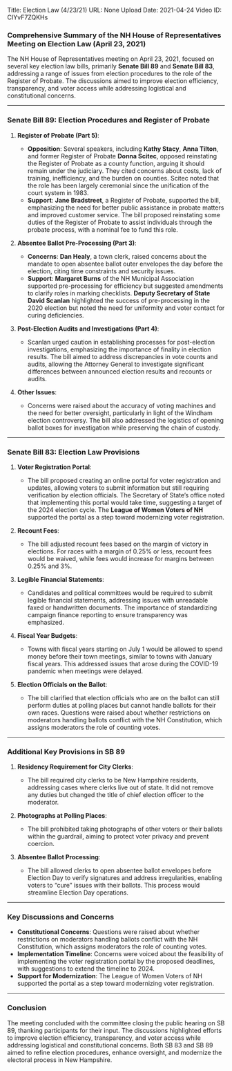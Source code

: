 Title: Election Law (4/23/21)
URL: None
Upload Date: 2021-04-24
Video ID: CIYvF7ZQKHs

### Comprehensive Summary of the NH House of Representatives Meeting on Election Law (April 23, 2021)

The NH House of Representatives meeting on April 23, 2021, focused on several key election law bills, primarily **Senate Bill 89** and **Senate Bill 83**, addressing a range of issues from election procedures to the role of the Register of Probate. The discussions aimed to improve election efficiency, transparency, and voter access while addressing logistical and constitutional concerns.

---

### **Senate Bill 89: Election Procedures and Register of Probate**

1. **Register of Probate (Part 5)**:
   - **Opposition**: Several speakers, including **Kathy Stacy**, **Anna Tilton**, and former Register of Probate **Donna Scitec**, opposed reinstating the Register of Probate as a county function, arguing it should remain under the judiciary. They cited concerns about costs, lack of training, inefficiency, and the burden on counties. Scitec noted that the role has been largely ceremonial since the unification of the court system in 1983.
   - **Support**: **Jane Bradstreet**, a Register of Probate, supported the bill, emphasizing the need for better public assistance in probate matters and improved customer service. The bill proposed reinstating some duties of the Register of Probate to assist individuals through the probate process, with a nominal fee to fund this role.

2. **Absentee Ballot Pre-Processing (Part 3)**:
   - **Concerns**: **Dan Healy**, a town clerk, raised concerns about the mandate to open absentee ballot outer envelopes the day before the election, citing time constraints and security issues.
   - **Support**: **Margaret Burns** of the NH Municipal Association supported pre-processing for efficiency but suggested amendments to clarify roles in marking checklists. **Deputy Secretary of State David Scanlan** highlighted the success of pre-processing in the 2020 election but noted the need for uniformity and voter contact for curing deficiencies.

3. **Post-Election Audits and Investigations (Part 4)**:
   - Scanlan urged caution in establishing processes for post-election investigations, emphasizing the importance of finality in election results. The bill aimed to address discrepancies in vote counts and audits, allowing the Attorney General to investigate significant differences between announced election results and recounts or audits.

4. **Other Issues**:
   - Concerns were raised about the accuracy of voting machines and the need for better oversight, particularly in light of the Windham election controversy. The bill also addressed the logistics of opening ballot boxes for investigation while preserving the chain of custody.

---

### **Senate Bill 83: Election Law Provisions**

1. **Voter Registration Portal**:
   - The bill proposed creating an online portal for voter registration and updates, allowing voters to submit information but still requiring verification by election officials. The Secretary of State’s office noted that implementing this portal would take time, suggesting a target of the 2024 election cycle. The **League of Women Voters of NH** supported the portal as a step toward modernizing voter registration.

2. **Recount Fees**:
   - The bill adjusted recount fees based on the margin of victory in elections. For races with a margin of 0.25% or less, recount fees would be waived, while fees would increase for margins between 0.25% and 3%.

3. **Legible Financial Statements**:
   - Candidates and political committees would be required to submit legible financial statements, addressing issues with unreadable faxed or handwritten documents. The importance of standardizing campaign finance reporting to ensure transparency was emphasized.

4. **Fiscal Year Budgets**:
   - Towns with fiscal years starting on July 1 would be allowed to spend money before their town meetings, similar to towns with January fiscal years. This addressed issues that arose during the COVID-19 pandemic when meetings were delayed.

5. **Election Officials on the Ballot**:
   - The bill clarified that election officials who are on the ballot can still perform duties at polling places but cannot handle ballots for their own races. Questions were raised about whether restrictions on moderators handling ballots conflict with the NH Constitution, which assigns moderators the role of counting votes.

---

### **Additional Key Provisions in SB 89**

1. **Residency Requirement for City Clerks**:
   - The bill required city clerks to be New Hampshire residents, addressing cases where clerks live out of state. It did not remove any duties but changed the title of chief election officer to the moderator.

2. **Photographs at Polling Places**:
   - The bill prohibited taking photographs of other voters or their ballots within the guardrail, aiming to protect voter privacy and prevent coercion.

3. **Absentee Ballot Processing**:
   - The bill allowed clerks to open absentee ballot envelopes before Election Day to verify signatures and address irregularities, enabling voters to “cure” issues with their ballots. This process would streamline Election Day operations.

---

### **Key Discussions and Concerns**

- **Constitutional Concerns**: Questions were raised about whether restrictions on moderators handling ballots conflict with the NH Constitution, which assigns moderators the role of counting votes.
- **Implementation Timeline**: Concerns were voiced about the feasibility of implementing the voter registration portal by the proposed deadlines, with suggestions to extend the timeline to 2024.
- **Support for Modernization**: The League of Women Voters of NH supported the portal as a step toward modernizing voter registration.

---

### **Conclusion**

The meeting concluded with the committee closing the public hearing on SB 89, thanking participants for their input. The discussions highlighted efforts to improve election efficiency, transparency, and voter access while addressing logistical and constitutional concerns. Both SB 83 and SB 89 aimed to refine election procedures, enhance oversight, and modernize the electoral process in New Hampshire.